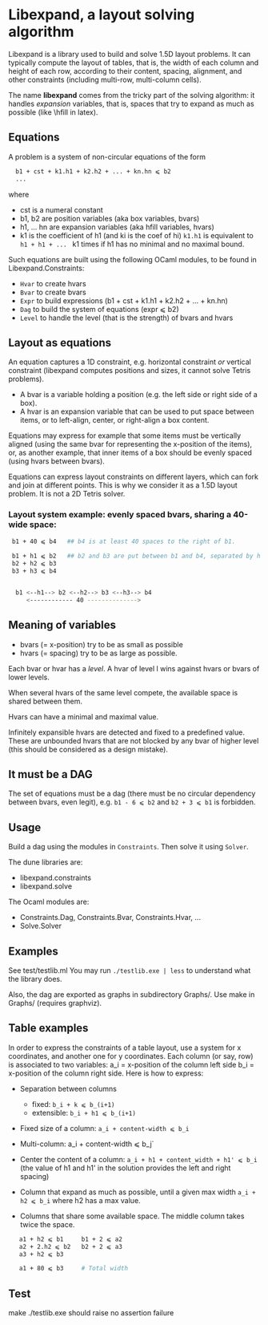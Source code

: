 # Libexpand, a layout solving algorithm

Libexpand is a library used to build and solve 1.5D layout problems.
It can typically compute the layout of tables, that is, the width of each column and height of each row,
according to their content, spacing, alignment, and other constraints (including multi-row, multi-column cells).

The name **libexpand** comes from the tricky part of the solving algorithm: it handles *expansion* variables, that is,
spaces that try to expand as much as possible (like \hfill in latex).


## Equations

A problem is a system of non-circular equations of the form

```bash
  b1 + cst + k1.h1 + k2.h2 + ... + kn.hn ⩽ b2
  ...
```

where

 - cst is a numeral constant
 - b1, b2 are position variables (aka box variables, bvars)
 - h1, ... hn are expansion variables (aka hfill variables, hvars)
 - k1 is the coefficient of h1 (and ki is the coef of hi)   `k1.h1` is equivalent to `h1 + h1 + ... `  k1 times if h1 has no minimal and no maximal bound.

Such equations are built using the following OCaml modules, to be found in Libexpand.Constraints:

 - `Hvar` to create hvars
 - `Bvar` to create bvars
 - `Expr` to build expressions (b1 + cst + k1.h1 + k2.h2 + ... + kn.hn)
 - `Dag` to build the system of equations (expr ⩽ b2)
 - `Level` to handle the level (that is the strength) of bvars and hvars


## Layout as equations

An equation captures a 1D constraint, e.g. horizontal constraint *or* vertical constraint (libexpand computes positions and sizes, it cannot solve Tetris problems).

 - A bvar is a variable holding a position (e.g. the left side or right side of a box).
 - A hvar is an expansion variable that can be used to put space between items, or to left-align, center, or right-align a box content.

Equations may express for example that some items must be vertically aligned (using the same bvar for representing the x-position of the items), or,
as another example, that inner items of a box should be evenly spaced (using hvars between bvars).

Equations can express layout constraints on different layers, which can fork and join at different points. This is why we consider it as a 1.5D layout problem.
It is not a 2D Tetris solver.


### Layout system example: evenly spaced bvars, sharing a 40-wide space:

```bash
 b1 + 40 ⩽ b4   ## b4 is at least 40 spaces to the right of b1.
 
 b1 + h1 ⩽ b2   ## b2 and b3 are put between b1 and b4, separated by hvars h1, h2, h3.
 b2 + h2 ⩽ b3
 b3 + h3 ⩽ b4


  b1 <--h1--> b2 <--h2--> b3 <--h3--> b4
     <------------ 40 -------------->
```


## Meaning of variables 

 - bvars (= x-position) try to be as small as possible
 - hvars (= spacing) try to be as large as possible.

Each bvar or hvar has a *level*. A hvar of level l wins against hvars or bvars of lower levels.

When several hvars of the same level compete, the available space is shared between them.

Hvars can have a minimal and maximal value.

Infinitely expansible hvars are detected and fixed to a predefined value. These are unbounded hvars that are not blocked by any bvar of higher level (this should be considered as a design mistake).



## It must be a DAG

The set of equations must be a dag (there must be no circular dependency between bvars, even legit), e.g.  `b1 - 6 ⩽ b2`  and `b2 + 3 ⩽ b1` is forbidden.


## Usage

Build a dag using the modules in `Constraints`. Then solve it using `Solver`.

The dune libraries are:

 - libexpand.constraints
 - libexpand.solve

The Ocaml modules are:

 - Constraints.Dag, Constraints.Bvar, Constraints.Hvar, ...
 - Solve.Solver


## Examples

See test/testlib.ml
You may run `./testlib.exe | less` to understand what the library does.

Also, the dag are exported as graphs in subdirectory Graphs/. Use make in Graphs/ (requires graphviz).


## Table examples

In order to express the constraints of a table layout, use a system for x coordinates, and another one for y coordinates.
Each column (or say, row) is associated to two variables: a_i = x-position of the column left side  b_i = x-position of the column right side.
Here is how to express:

 * Separation between columns
   * fixed: `b_i + k ⩽ b_(i+1)`
   * extensible: `b_i + h1 ⩽ b_(i+1)`

 * Fixed size of a column: `a_i + content-width ⩽ b_i`

 * Multi-column:  a_i + content-width ⩽ b_j`

 * Center the content of a column: `a_i + h1 + content_width + h1' ⩽ b_i`
(the value of h1 and h1' in the solution provides the left and right spacing)

 * Column that expand as much as possible, until a given max width
   `a_i + h2 ⩽ b_i`  where h2 has a max value.

 * Columns that share some available space. The middle column takes twice the space.
```bash
   a1 + h2 ⩽ b1     b1 + 2 ⩽ a2
   a2 + 2.h2 ⩽ b2   b2 + 2 ⩽ a3
   a3 + h2 ⩽ b3

   a1 + 80 ⩽ b3     # Total width
```


## Test

make
./testlib.exe    should raise no assertion failure

